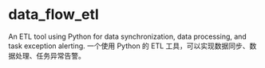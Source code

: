 # data_flow_etl
An ETL tool using Python for data synchronization, data processing, and task exception alerting.  一个使用 Python 的 ETL 工具，可以实现数据同步、数据处理、任务异常告警。
